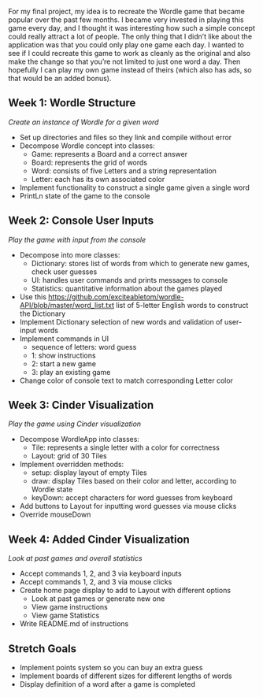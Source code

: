 For my final project, my idea is to recreate the Wordle game that became popular over the past few months. I became very invested in playing this game every day, and I thought it was interesting how such a simple concept could really attract a lot of people. The only thing that I didn’t like about the application was that you could only play one game each day. I wanted to see if I could recreate this game to work as cleanly as the original and also make the change so that you’re not limited to just one word a day. Then hopefully I can play my own game instead of theirs (which also has ads, so that would be an added bonus).

## Week 1: Wordle Structure

*Create an instance of Wordle for a given word*

- Set up directories and files so they link and compile without error
- Decompose Wordle concept into classes:
  - Game: represents a Board and a correct answer
  - Board: represents the grid of words
  - Word: consists of five Letters and a string representation
  - Letter: each has its own associated color
- Implement functionality to construct a single game given a single word
- PrintLn state of the game to the console

## Week 2: Console User Inputs

*Play the game with input from the console*

- Decompose into more classes:
  - Dictionary: stores list of words from which to generate new games, check user guesses
  - UI: handles user commands and prints messages to console
  - Statistics: quantitative information about the games played
- Use this https://github.com/exciteabletom/wordle-API/blob/master/word_list.txt list of 5-letter English words to construct the Dictionary
- Implement Dictionary selection of new words and validation of user-input words
- Implement commands in UI 
  - sequence of letters: word guess
  - 1: show instructions
  - 2: start a new game
  - 3: play an existing game
- Change color of console text to match corresponding Letter color

## Week 3: Cinder Visualization

*Play the game using Cinder visualization*

- Decompose WordleApp into classes:
  - Tile: represents a single letter with a color for correctness
  - Layout: grid of 30 Tiles
- Implement overridden methods:
  - setup: display layout of empty Tiles
  - draw: display Tiles based on their color and letter, according to Wordle state
  - keyDown: accept characters for word guesses from keyboard
- Add buttons to Layout for inputting word guesses via mouse clicks
- Override mouseDown

## Week 4: Added Cinder Visualization

*Look at past games and overall statistics*

- Accept commands 1, 2, and 3 via keyboard inputs
- Accept commands 1, 2, and 3 via mouse clicks
- Create home page display to add to Layout with different options
  - Look at past games or generate new one
  - View game instructions
  - View game Statistics
- Write README.md of instructions

## Stretch Goals

- Implement points system so you can buy an extra guess
- Implement boards of different sizes for different lengths of words
- Display definition of a word after a game is completed
